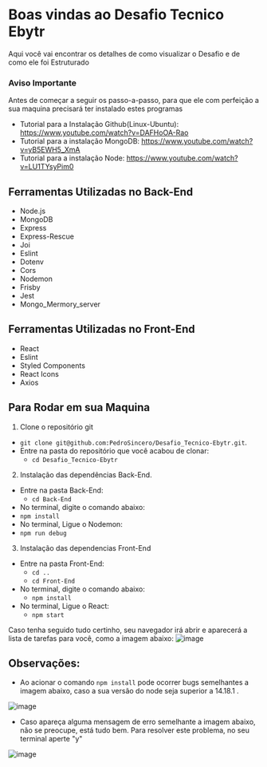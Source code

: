 # Boas vindas ao Desafio Tecnico Ebytr

Aqui você vai encontrar os detalhes de como visualizar o Desafio e de como ele foi Estruturado 

 ### Aviso Importante
Antes de começar a seguir os passo-a-passo, para que ele com perfeição a sua maquina precisará ter instalado estes programas

- Tutorial para a Instalação Github(Linux-Ubuntu): https://www.youtube.com/watch?v=DAFHoOA-Rao
- Tutorial para a instalação MongoDB: https://www.youtube.com/watch?v=yB5EWH5_XmA
- Tutorial para a instalação Node: https://www.youtube.com/watch?v=LU1TYsyPim0

## Ferramentas Utilizadas no Back-End

- Node.js
- MongoDB
- Express
- Express-Rescue
- Joi
- Eslint
- Dotenv
- Cors
- Nodemon
- Frisby
- Jest
- Mongo_Mermory_server

## Ferramentas Utilizadas no Front-End

- React
- Eslint
- Styled Components
- React Icons
- Axios

## Para Rodar em sua Maquina

1. Clone o repositório git

- `git clone git@github.com:PedroSincero/Desafio_Tecnico-Ebytr.git`.
- Entre na pasta do repositório que você acabou de clonar:
  - `cd Desafio_Tecnico-Ebytr`
  
2. Instalação das dependências Back-End.

- Entre na pasta Back-End:
  - `cd Back-End`
- No terminal, digite o comando abaixo:
 - `npm install`
- No terminal, Ligue o Nodemon:
 -  `npm run debug`

3. Instalação das dependencias Front-End

- Entre na pasta Front-End:
  - `cd ..`
  - `cd Front-End`
- No terminal, digite o comando abaixo:
  - `npm install`
- No terminal, Ligue o React:
  - `npm start`


Caso tenha seguido tudo certinho, seu navegador irá abrir e aparecerá a lista de tarefas para você, como a imagem abaixo:
![image](https://user-images.githubusercontent.com/78621614/140443616-ecdb620b-090f-420d-a343-0569268d985d.png)



## Observações:
-  Ao acionar o comando `npm install` pode ocorrer bugs semelhantes a imagem abaixo, caso a sua versão do node seja superior a 14.18.1 .

![image](https://user-images.githubusercontent.com/78621614/140446624-18ac6130-df00-4eb0-b8fa-06dc5c5cd469.png)

- Caso apareça alguma mensagem de erro semelhante a imagem abaixo, não se preocupe, está tudo bem. Para resolver este problema, no seu terminal aperte "y"

![image](https://user-images.githubusercontent.com/78621614/140443132-86afcd5e-1208-4b92-8a7c-022e55076477.png)


